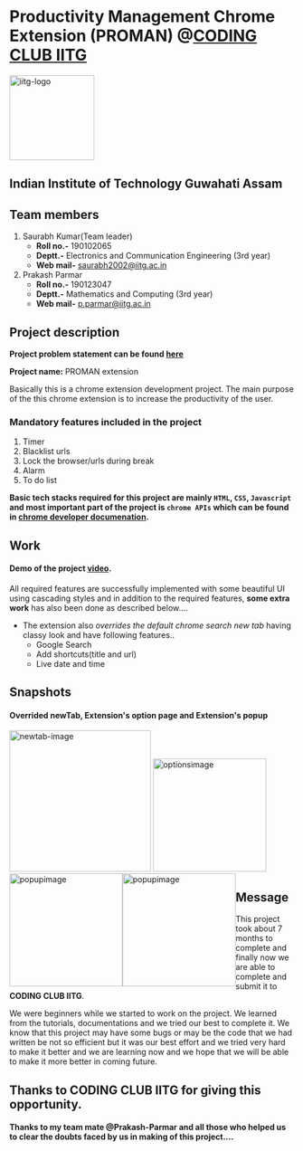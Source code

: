 # Productivity Management Chrome Extension (PROMAN) @[CODING CLUB IITG](https://github.com/Coding-Club-IITG)
<img width="150" alt="iitg-logo" src="https://user-images.githubusercontent.com/95043790/151660738-beaba16c-b155-429a-847a-a0a4ad7c3cdf.png">

## Indian Institute of Technology Guwahati Assam

## Team members
1. Saurabh Kumar(Team leader)
   - **Roll no.-** 190102065
   - **Deptt.-** Electronics and Communication Engineering (3rd year)
   - **Web mail-** [saurabh2002@iitg.ac.in](mailto:saurabh2002@iitg.ac.in)
2. Prakash Parmar
   - **Roll no.-** 190123047
   - **Deptt.-** Mathematics and Computing (3rd year)
   - **Web mail-** [p.parmar@iitg.ac.in](mailto:p.parmar@iitg.ac.in)
 


## Project description
**Project problem statement can be found [here](https://www.dropbox.com/scl/fi/fij88g0at3h65pp51lia8/Productivity-Management.docx?dl=0&rlkey=nqbgm2t1r7fm26fvftmt6xaon)**

**Project name:** PROMAN extension

Basically this is a chrome extension development project. The main purpose of the this chrome extension is to increase the productivity of the user.

### Mandatory features included in the project
1. Timer
2. Blacklist urls
3. Lock the browser/urls during break
4. Alarm
5. To do list

**Basic tech stacks required for this project are mainly `HTML`, `CSS`, `Javascript` and most important part of the project is `chrome APIs` which can be found in [chrome developer documenation](https://developer.chrome.com/docs/extensions/).**

## Work
#### Demo of the project [video](https://iitgoffice-my.sharepoint.com/:v:/g/personal/saurabh2002_iitg_ac_in/EQpFbfjUhHJCra8_fKEn2HoBeNAP-ETEioOKXFhOivS4lQ?e=FxXqVd).
All required features are successfully implemented with some beautiful UI using cascading styles and in addition to the required features, **some extra work** has also been done as described below....

- The extension also *overrides the default chrome search new tab* having classy look and have following features..
   - Google Search
   - Add shortcuts(title and url)
   - Live date and time 

## Snapshots
#### Overrided newTab, Extension's option page and Extension's popup
<img width="250" alt="newtab-image" src="https://user-images.githubusercontent.com/95043790/151659234-9a06bf19-a596-467a-9b00-a17aab982445.png"> <img width="200" alt="optionsimage" src="https://user-images.githubusercontent.com/95043790/151659602-9e931d60-d8b3-49f7-bcad-9b4b52d2fe49.jpg"> <img style="float: left" width="200" alt="popupimage" src="https://user-images.githubusercontent.com/95043790/151659313-d5452891-1344-4e34-8b71-18cf9501b77b.png"> <img style="float: left" width="200" alt="popupimage" src="https://user-images.githubusercontent.com/95043790/151659325-a3fd8646-a38d-4f1b-b4de-a883b80a2661.png"> 

## Message
This project took about 7 months to complete and finally now we are able to complete and submit it to **CODING CLUB IITG**.

We were beginners while we started to work on the project. We learned from the tutorials, documentations and we tried our best to complete it.
We know that this project may have some bugs or may be the code that we had written be not so efficient but it was our best effort and we tried very hard to make it better and we are learning now and we hope that we will be able to make it more better in coming future.

## Thanks to CODING CLUB IITG for giving this opportunity.
#### Thanks to my team mate @Prakash-Parmar and all those who helped us to clear the doubts faced by us in making of this project.... 



